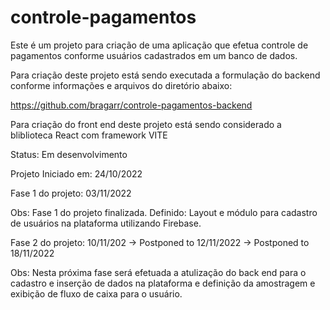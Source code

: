 # controle-pagamentos

Este é um projeto para criação de uma aplicação que efetua controle de pagamentos conforme usuários cadastrados em um banco de dados.

Para criação deste projeto está sendo executada a formulação do backend conforme informações e arquivos do diretório abaixo:

https://github.com/bragarr/controle-pagamentos-backend

Para criação do front end deste projeto está sendo considerado a bliblioteca React com framework VITE

Status: Em desenvolvimento

Projeto Iniciado em: 24/10/2022

Fase 1 do projeto: 03/11/2022 

Obs: Fase 1 do projeto finalizada. Definido: Layout e módulo para cadastro de usuários na plataforma utilizando Firebase.

Fase 2 do projeto: 10/11/202 -> Postponed to 12/11/2022 -> Postponed to 18/11/2022

Obs: Nesta próxima fase será efetuada a atulização do back end para o cadastro e inserção de dados na plataforma e definição da amostragem e exibição de fluxo de caixa para o usuário.
